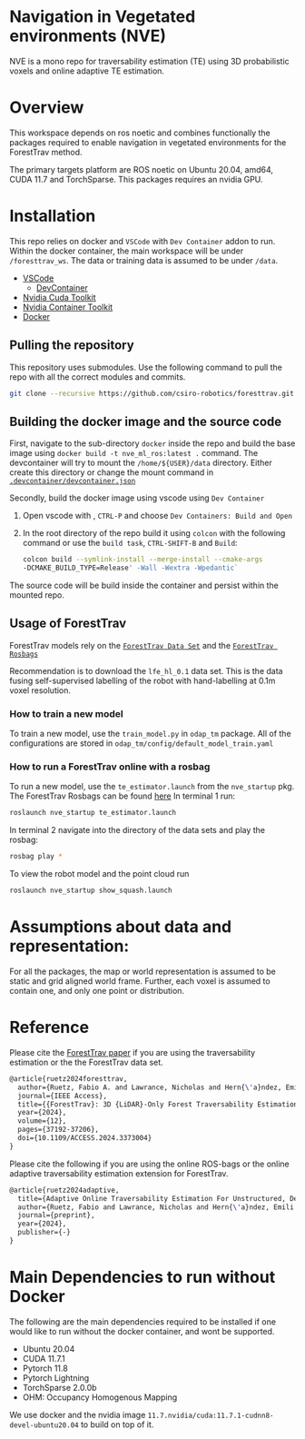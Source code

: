 # Navigation in Vegetated environments (NVE)

NVE is a mono repo for traversability estimation (TE) using 3D probabilistic voxels and online adaptive TE estimation.

# Overview

This workspace depends on ros noetic and combines functionally the packages required to enable navigation in vegetated environments for the ForestTrav method.

The primary targets platform are ROS noetic on Ubuntu 20.04, amd64, CUDA 11.7 and TorchSparse. This packages requires an nvidia GPU.

# Installation

This repo relies on docker and `VSCode` with `Dev Container` addon to run. Within the docker container, the main workspace will be under `/foresttrav_ws`. The data or training data is assumed to be under `/data`. 
- [VSCode](https://code.visualstudio.com/)
  - [DevContainer](https://code.visualstudio.com/docs/devcontainers/containers)
- [Nvidia Cuda Toolkit](https://developer.nvidia.com/cuda-downloads)
- [Nvidia Container Toolkit](https://docs.nvidia.com/datacenter/cloud-native/container-toolkit/latest/install-guide.html)
- [Docker](https://docs.docker.com/engine/install/)


## Pulling the repository
This repository uses submodules. Use the following command to pull the repo with all the correct modules and commits.
```bash
git clone --recursive https://github.com/csiro-robotics/foresttrav.git
```

## Building the docker image and the source code
First, navigate to the sub-directory `docker` inside the repo and build the base image using `docker build -t nve_ml_ros:latest .` command. 
The devcontainer will try to mount the `/home/${USER}/data` directory. Either create this directory or change the mount command in [`.devcontainer/devcontainer.json`](.devcontainer/devcontainer.json#l45)

Secondly, build the docker image using vscode using `Dev Container`
1. Open vscode with , `CTRL-P` and choose `Dev Containers: Build and Open`
2. In the root directory of the repo build it using `colcon` with the following command or use the `build task`, `CTRL-SHIFT-B` and `Build`:
  
   ```bash
   colcon build --symlink-install --merge-install --cmake-args
   -DCMAKE_BUILD_TYPE=Release' -Wall -Wextra -Wpedantic`
   ```

The source code will be build inside the container and persist within the mounted repo.

## Usage of ForestTrav 
ForestTrav models rely on the [`ForestTrav Data Set`](https://data.csiro.au/collection/csiro:58941) and the [`ForestTrav Rosbags`](http://hdl.handle.net/102.100.100/660831)

Recommendation is to download the `lfe_hl_0.1` data set. This is the data fusing self-supervised labelling of the robot with hand-labelling at 0.1m voxel resolution. 

### How to train a new model
To train a new model, use the `train_model.py` in `odap_tm` package. All of the configurations are stored in `odap_tm/config/default_model_train.yaml`


### How to run a ForestTrav online with a rosbag
To run a new model, use the `te_estimator.launch` from the `nve_startup` pkg. The ForestTrav Rosbags can be found [here](https://data.csiro.au/collection/csiro:58941)
In terminal 1 run:
```bash
roslaunch nve_startup te_estimator.launch
```
In terminal 2 navigate into the directory of the data sets and play the rosbag:
```bash
rosbag play *
```
To view the robot model and the point cloud run 
```bash
roslaunch nve_startup show_squash.launch
```

# Assumptions about data and representation:
For all the packages, the map or world representation is assumed to be static and grid aligned world frame. Further, each voxel is assumed to contain one, and only one point or distribution.

# Reference

Please cite the [ForestTrav paper](https://ieeexplore.ieee.org/abstract/document/10458917) if you are using the traversability estimation or the the ForestTrav data set. 

```latex
@article{ruetz2024foresttrav,
  author={Ruetz, Fabio A. and Lawrance, Nicholas and Hern{\'a}ndez, Emili and Borges, Paulo V. K. and Peynot, Thierry},
  journal={IEEE Access}, 
  title={{ForestTrav}: 3D {LiDAR}-Only Forest Traversability Estimation for Autonomous Ground Vehicles},
  year={2024},
  volume={12},
  pages={37192-37206},
  doi={10.1109/ACCESS.2024.3373004}
}
```

Please cite the following if you are using the online ROS-bags or the online adaptive traversability estimation extension for ForestTrav.
```latex
@article{ruetz2024adaptive,
  title={Adaptive Online Traversability Estimation For Unstructured, Densely Vegetated Environments},
  author={Ruetz, Fabio and Lawrance, Nicholas and Hern{\'a}ndez, Emili and Borges, Paulo and Peynot, Thierry},
  journal={preprint},
  year={2024},
  publisher={-}
}
```

# Main Dependencies to run without Docker
The following are the main dependencies required to be installed if one would like to run without the docker container, and wont be supported.
- Ubuntu 20.04
- CUDA 11.7.1
- Pytorch 11.8
- Pytorch Lightning 
- TorchSparse 2.0.0b
- OHM: Occupancy Homogenous Mapping

We use docker and the nvidia image `11.7.nvidia/cuda:11.7.1-cudnn8-devel-ubuntu20.04` to build on top of it. 
